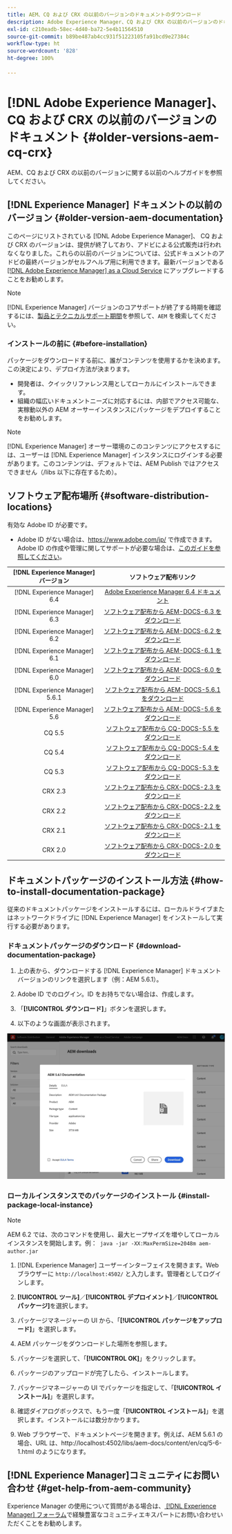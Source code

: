 ```yaml
---
title: AEM、CQ および CRX の以前のバージョンのドキュメントのダウンロード
description: Adobe Experience Manager、CQ および CRX の以前のバージョンのドキュメントパッケージをダウンロードします。
exl-id: c210eadb-58ec-4d40-ba72-5e4b11564510
source-git-commit: b89be487ab4cc931f51223105fa91bcd9e27384c
workflow-type: ht
source-wordcount: '828'
ht-degree: 100%

---
```


# [!DNL Adobe Experience Manager]、CQ および CRX の以前のバージョンのドキュメント {#older-versions-aem-cq-crx}

AEM、CQ および CRX の以前のバージョンに関する以前のヘルプガイドを参照してください。

## [!DNL Experience Manager] ドキュメントの以前のバージョン {#older-version-aem-documentation}

このページにリストされている [!DNL Adobe Experience Manager]、 CQ および CRX のバージョンは、提供が終了しており、アドビによる公式販売は行われなくなりました。これらの以前のバージョンについては、公式ドキュメントのアドビの最終バージョンがセルフヘルプ用に利用できます。最新バージョンである [[!DNL Adobe Experience Manager] as a Cloud Service](https://experienceleague.adobe.com/docs/experience-manager-cloud-service.html?lang=ja) にアップグレードすることをお勧めします。

>[!NOTE]
>
>[!DNL Experience Manager] バージョンのコアサポートが終了する時期を確認するには、[製品とテクニカルサポート期間](https://helpx.adobe.com/jp/support/programs/eol-matrix.html)を参照して、`AEM` を検索してください。

### インストールの前に {#before-installation}

パッケージをダウンロードする前に、誰がコンテンツを使用するかを決めます。この決定により、デプロイ方法が決まります。

* 開発者は、クイックリファレンス用としてローカルにインストールできます。
* 組織の幅広いドキュメントニーズに対応するには、内部でアクセス可能な、実稼動以外の AEM オーサーインスタンスにパッケージをデプロイすることをお勧めします。

>[!NOTE]
>
>[!DNL Experience Manager] オーサー環境のこのコンテンツにアクセスするには、ユーザーは [!DNL Experience Manager] インスタンスにログインする必要があります。このコンテンツは、デフォルトでは、AEM Publish ではアクセスできません（/libs 以下に存在するため）。

## ソフトウェア配布場所 {#software-distribution-locations}

有効な Adobe ID が必要です。

* Adobe ID がない場合は、https://www.adobe.com/jp/ で作成できます。
Adobe ID の作成や管理に関してサポートが必要な場合は、[このガイドを参照してください](https://helpx.adobe.com/jp/manage-account.html)。

| [!DNL Experience Manager] バージョン | ソフトウェア配布リンク |
|:-----------:|:--------------------------------------------------:|
| [!DNL Experience Manager] 6.4 | [Adobe Experience Manager 6.4 ドキュメント](https://experienceleague.adobe.com/docs/experience-manager-64.html?lang=ja) |
| [!DNL Experience Manager] 6.3 | [ソフトウェア配布から AEM-DOCS-6.3 をダウンロード](https://experience.adobe.com/#/downloads/content/software-distribution/en/aem.html?package=/content/software-distribution/en/details.html/content/dam/aem/public/adobe/packages/aem-docs/aem-docs-6-3.zip) |
| [!DNL Experience Manager] 6.2 | [ソフトウェア配布から AEM-DOCS-6.2 をダウンロード](https://experience.adobe.com/#/downloads/content/software-distribution/en/aem.html?package=/content/software-distribution/en/details.html/content/dam/aem/public/adobe/packages/aem-docs/aem-docs-6-2.zip) |
| [!DNL Experience Manager] 6.1 | [ソフトウェア配布から AEM-DOCS-6.1 をダウンロード](https://experience.adobe.com/#/downloads/content/software-distribution/en/aem.html?package=/content/software-distribution/en/details.html/content/dam/aem/public/adobe/packages/aem-docs/aem-docs-6-1.zip) |
| [!DNL Experience Manager] 6.0 | [ソフトウェア配布から AEM-DOCS-6.0 をダウンロード](https://experience.adobe.com/#/downloads/content/software-distribution/en/aem.html?package=/content/software-distribution/en/details.html/content/dam/aem/public/adobe/packages/aem-docs/aem-docs-6-0.zip) |
| [!DNL Experience Manager] 5.6.1 | [ソフトウェア配布から AEM-DOCS-5.6.1 をダウンロード](https://experience.adobe.com/#/downloads/content/software-distribution/en/aem.html?package=/content/software-distribution/en/details.html/content/dam/aem/public/adobe/packages/aem-docs/aem-docs-5-6-1.zip) |
| [!DNL Experience Manager] 5.6 | [ソフトウェア配布から AEM-DOCS-5.6 をダウンロード](https://experience.adobe.com/#/downloads/content/software-distribution/en/aem.html?package=/content/software-distribution/en/details.html/content/dam/aem/public/adobe/packages/aem-docs/aem-docs-5-6.zip) |
| CQ 5.5 | [ソフトウェア配布から CQ-DOCS-5.5 をダウンロード](https://experience.adobe.com/#/downloads/content/software-distribution/en/aem.html?package=%2Fcontent%2Fsoftware-distribution%2Fen%2Fdetails.html%2Fcontent%2Fdam%2Faem%2Fpublic%2Fadobe%2Fpackages%2Faem-docs%2Faem-docs-5-5.zip) |
| CQ 5.4 | [ソフトウェア配布から CQ-DOCS-5.4 をダウンロード](https://experience.adobe.com/#/downloads/content/software-distribution/en/aem.html?package=/content/software-distribution/en/details.html/content/dam/aem/public/adobe/packages/aem-docs/aem-docs-5-4.zip) |
| CQ 5.3 | [ソフトウェア配布から CQ-DOCS-5.3 をダウンロード](https://experience.adobe.com/#/downloads/content/software-distribution/en/aem.html?package=/content/software-distribution/en/details.html/content/dam/aem/public/adobe/packages/aem-docs/aem-docs-5-3.zip) |
| CRX 2.3 | [ソフトウェア配布から CRX-DOCS-2.3 をダウンロード](https://experience.adobe.com/#/downloads/content/software-distribution/en/aem.html?package=/content/software-distribution/en/details.html/content/dam/aem/public/adobe/packages/aem-docs/crx-docs-2-3.zip) |
| CRX 2.2 | [ソフトウェア配布から CRX-DOCS-2.2 をダウンロード](https://experience.adobe.com/#/downloads/content/software-distribution/en/aem.html?package=/content/software-distribution/en/details.html/content/dam/aem/public/adobe/packages/aem-docs/crx-docs-2-2.zip) |
| CRX 2.1 | [ソフトウェア配布から CRX-DOCS-2.1 をダウンロード](https://experience.adobe.com/#/downloads/content/software-distribution/en/aem.html?package=/content/software-distribution/en/details.html/content/dam/aem/public/adobe/packages/aem-docs/crx-docs-2-1.zip) |
| CRX 2.0 | [ソフトウェア配布から CRX-DOCS-2.0 をダウンロード](https://experience.adobe.com/#/downloads/content/software-distribution/en/aem.html?package=/content/software-distribution/en/details.html/content/dam/aem/public/adobe/packages/aem-docs/crx-docs-2-0.zip) |

## ドキュメントパッケージのインストール方法 {#how-to-install-documentation-package}

従来のドキュメントパッケージをインストールするには、ローカルドライブまたはネットワークドライブに [!DNL Experience Manager] をインストールして実行する必要があります。

### ドキュメントパッケージのダウンロード {#download-documentation-package}

1. 上の表から、ダウンロードする [!DNL Experience Manager] ドキュメントバージョンのリンクを選択します（例：AEM 5.6.1）。

1. Adobe ID でのログイン。ID をお持ちでない場合は、作成します。

1. 「**[!UICONTROL ダウンロード]**」ボタンを選択します。

1. 以下のような画面が表示されます。

![ソフトウェア配布の例](assets/screen_shot_2020-07-10at161922.jpg)

### ローカルインスタンスでのパッケージのインストール {#install-package-local-instance}

>[!NOTE]
>
>AEM 6.2 では、次のコマンドを使用し、最大ヒープサイズを増やしてローカルインスタンスを開始します。例：` java -jar -XX:MaxPermSize=2048m aem-author.jar`

1. [!DNL Experience Manager] ユーザーインターフェイスを開きます。Web ブラウザーに `http://localhost:4502/` と入力します。管理者としてログインします。

1. **[!UICONTROL ツール]**／**[!UICONTROL デプロイメント]**／**[!UICONTROL パッケージ]**&#x200B;を選択します。

1. パッケージマネージャーの UI から、「**[!UICONTROL パッケージをアップロード]**」を選択します。

1. AEM パッケージをダウンロードした場所を参照します。

1. パッケージを選択して、「**[!UICONTROL OK]**」をクリックします。

1. パッケージのアップロードが完了したら、インストールします。

1. パッケージマネージャーの UI でパッケージを指定して、「**[!UICONTROL インストール]**」を選択します。

1. 確認ダイアログボックスで、もう一度「**[!UICONTROL インストール]**」を選択します。インストールには数分かかります。

1. Web ブラウザーで、ドキュメントページを開きます。例えば、AEM 5.6.1 の場合、URL は、http://localhost:4502/libs/aem-docs/content/en/cq/5-6-1.html のようになります。

## [!DNL Experience Manager]コミュニティにお問い合わせ {#get-help-from-aem-community}

Experience Manager の使用について質問がある場合は、[ [!DNL Experience Manager]  フォーラム](https://experienceleaguecommunities.adobe.com/t5/adobe-experience-manager/ct-p/adobe-experience-manager-community)で経験豊富なコミュニティエキスパートにお問い合わせいただくことをお勧めします。
